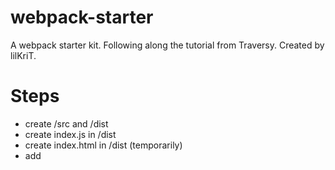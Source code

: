 # webpack-starter

A webpack starter kit. Following along the tutorial from Traversy.
Created by lilKriT.

# Steps

- create /src and /dist
- create index.js in /dist
- create index.html in /dist (temporarily)
- add <script> in the html
- `npm init -y`
- `npm i -D webpack webpack-cli`
- add a build script `build: "webpack"` (you can add --mode)
- create webpack.config.js (like in example)
- add loaders
- example, `npm i -D sass style-loader css-loader sass-loader` (only if you use sass though)
- import the css file in index.js
- install html webpack plugin `npm i -D html-webpack-plugin`
- add it to the config
- create template html file
- for caching, add `[contenthash]` to the file name
- add `"dev": "webpack serve"` script (careful, it runs files from the memory)
- install webpack-dev-server `npm i -D webpack-dev-server`
- add webpack-dev-server config in webpack.config
- add `clean: true` to output
